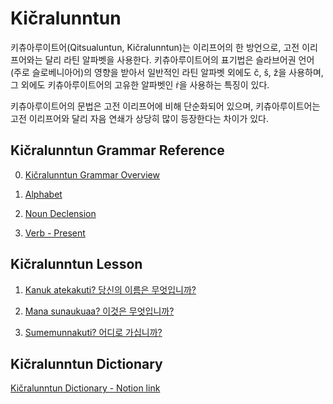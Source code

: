 # Kičralunntun



키츄아루이트어(Qitsualuntun, Kičralunntun)는 이리프어의 한 방언으로, 고전 이리프어와는 달리 라틴 알파벳을 사용한다. 키츄아루이트어의 표기법은 슬라브어권 언어(주로 슬로베니아어)의 영향을 받아서 일반적인 라틴 알파벳 외에도 č, &scaron;, ž을 사용하며, 그 외에도 키츄아루이트어의 고유한 알파벳인 &#7769;을 사용하는 특징이 있다.

키츄아루이트어의 문법은 고전 이리프어에 비해 단순화되어 있으며, 키츄아루이트어는 고전 이리프어와 달리 자음 연쇄가 상당히 많이 등장한다는 차이가 있다.





## Kičralunntun Grammar Reference



0. [Kičralunntun Grammar Overview](https://lievrenard.github.io/LievRenard/Qitsualuntun/Overview)



1. [Alphabet](https://lievrenard.github.io/LievRenard/Qitsualuntun/Alphabet)

   

2. [Noun Declension](https://lievrenard.github.io/LievRenard/Qitsualuntun/Noun)

   

3. [Verb - Present](https://lievrenard.github.io/LievRenard/Qitsualuntun/Present)





## Kičralunntun Lesson



1. [Kanuk atekakuti? 당신의 이름은 무엇입니까?](https://lievrenard.github.io/LievRenard/Qitsualuntun/Lecture/Chapter1)

   

2. [Mana sunaukuaa? 이것은 무엇입니까?](https://lievrenard.github.io/LievRenard/Qitsualuntun/Lecture/Chapter2)

   

3. [Sumemunnakuti? 어디로 가십니까?](https://lievrenard.github.io/LievRenard/Qitsualuntun/Lecture/Chapter3)



## Kičralunntun Dictionary



[Kičralunntun Dictionary - Notion link](https://planet-tail-592.notion.site/007ef583516f427daef004d9264a39a0?v=aec5e107569d48c1b428a51b1092982f)